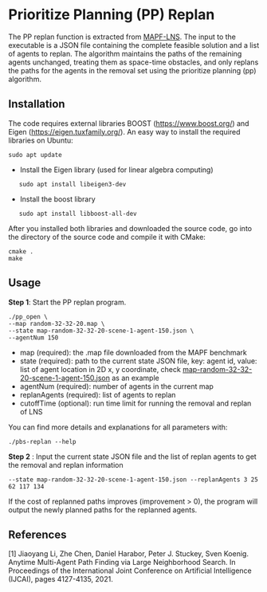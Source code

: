 # Prioritize Planning (PP) Replan

The PP replan function is extracted from [MAPF-LNS](https://github.com/Jiaoyang-Li/MAPF-LNS). The input to the executable is a JSON file containing the complete feasible solution and a list of agents to replan. The algorithm maintains the paths of the remaining agents unchanged, treating them as space-time obstacles, and only replans the paths for the agents in the removal set using the prioritize planning (pp) algorithm.



## Installation 
The code requires external libraries 
BOOST (https://www.boost.org/) and Eigen (https://eigen.tuxfamily.org/). 
An easy way to install the required libraries on Ubuntu:    
```shell script
sudo apt update
```
- Install the Eigen library (used for linear algebra computing)
 ```shell script
    sudo apt install libeigen3-dev
 ```
- Install the boost library 
 ```shell script
    sudo apt install libboost-all-dev
 ```
    
After you installed both libraries and downloaded the source code, 
go into the directory of the source code and compile it with CMake: 

```
cmake .
make 
```
## Usage

**Step 1**: Start the PP replan program.

```shell
./pp_open \
--map random-32-32-20.map \
--state map-random-32-32-20-scene-1-agent-150.json \
--agentNum 150 
```

- map (required): the .map file downloaded from the MAPF benchmark
- state (required): path to the current state JSON file, key: agent id, value: list of agent location in 2D x, y coordinate, check [map-random-32-32-20-scene-1-agent-150.json](map-random-32-32-20-scene-1-agent-150.json) as an example
- agentNum (required): number of agents in the current map
- replanAgents (required): list of agents to replan
- cutoffTime (optional): run time limit for running the removal and replan of LNS

You can find more details and explanations for all parameters with:
```
./pbs-replan --help
```

**Step 2** : Input the current state JSON file and the list of replan agents to get the removal and replan information 

```
--state map-random-32-32-20-scene-1-agent-150.json --replanAgents 3 25 62 117 134 
```

If the cost of replanned paths improves (improvement > 0), the program will output the newly planned paths for the replanned agents.

## References
[1] Jiaoyang Li, Zhe Chen, Daniel Harabor, Peter J. Stuckey, Sven Koenig.
Anytime Multi-Agent Path Finding via Large Neighborhood Search.
In Proceedings of the International Joint Conference on Artificial Intelligence (IJCAI), pages 4127-4135, 2021.         

 

 
